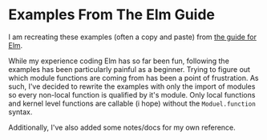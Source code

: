 # Examples From The Elm Guide

I am recreating these examples (often a copy and paste) from [the guide for Elm](https://guide.elm-lang.org/).

While my experience coding Elm has so far been fun, following the examples has
been particularly painful as a beginner. Trying to figure out which module
functions are coming from has been a point of frustration. As such, I've decided to
rewrite the examples with only the import of modules so every non-local function
is qualified by it's module. Only local functions and kernel level functions
are callable (i hope) without the `Moduel.function` syntax.

Additionally, I've also added some notes/docs for my own reference.
